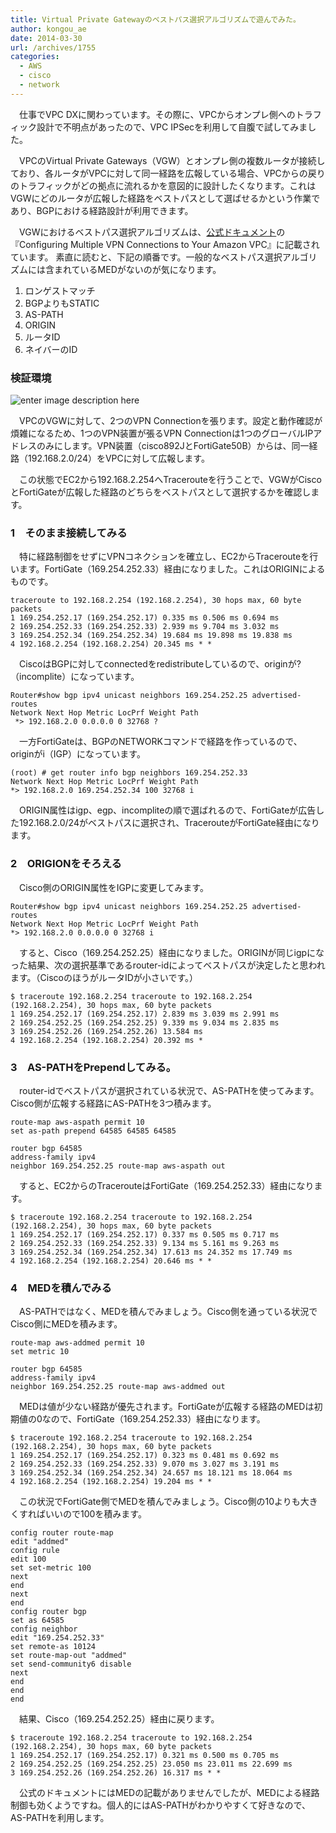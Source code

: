 ```yaml
---
title: Virtual Private Gatewayのベストパス選択アルゴリズムで遊んでみた。
author: kongou_ae
date: 2014-03-30
url: /archives/1755
categories:
  - AWS
  - cisco
  - network
---
```

　仕事でVPC DXに関わっています。その際に、VPCからオンプレ側へのトラフィック設計で不明点があったので、VPC IPSecを利用して自腹で試してみました。

　VPCのVirtual Private Gateways（VGW）とオンプレ側の複数ルータが接続しており、各ルータがVPCに対して同一経路を広報している場合、VPCからの戻りのトラフィックがどの拠点に流れるかを意図的に設計したくなります。これはVGWにどのルータが広報した経路をベストパスとして選ばせるかという作業であり、BGPにおける経路設計が利用できます。

　VGWにおけるベストパス選択アルゴリズムは、[公式ドキュメント][1]の『Configuring Multiple VPN Connections to Your Amazon VPC』に記載されています。 素直に読むと、下記の順番です。一般的なベストパス選択アルゴリズムには含まれているMEDがないのが気になります。

  1. ロンゲストマッチ 
  2. BGPよりもSTATIC 
  3. AS-PATH 
  4. ORIGIN 
  5. ルータID 
  6. ネイバーのID

### 検証環境

![enter image description here][2]

　VPCのVGWに対して、2つのVPN Connectionを張ります。設定と動作確認が煩雑になるため、1つのVPN装置が張るVPN Connectionは1つのグローバルIPアドレスのみにします。VPN装置（cisco892JとFortiGate50B）からは、同一経路（192.168.2.0/24）をVPCに対して広報します。

　この状態でEC2から192.168.2.254へTracerouteを行うことで、VGWがCiscoとFortiGateが広報した経路のどちらをベストパスとして選択するかを確認します。

### 1　そのまま接続してみる

　特に経路制御をせずにVPNコネクションを確立し、EC2からTracerouteを行います。FortiGate（169.254.252.33）経由になりました。これはORIGINによるものです。

    traceroute to 192.168.2.254 (192.168.2.254), 30 hops max, 60 byte packets
    1 169.254.252.17 (169.254.252.17) 0.335 ms 0.506 ms 0.694 ms
    2 169.254.252.33 (169.254.252.33) 2.939 ms 9.704 ms 3.032 ms
    3 169.254.252.34 (169.254.252.34) 19.684 ms 19.898 ms 19.838 ms
    4 192.168.2.254 (192.168.2.254) 20.345 ms * * 
    

　CiscoはBGPに対してconnectedをredistributeしているので、originが?（incomplite）になっています。

    Router#show bgp ipv4 unicast neighbors 169.254.252.25 advertised-routes 
    Network Next Hop Metric LocPrf Weight Path
     *> 192.168.2.0 0.0.0.0 0 32768 ?
    

　一方FortiGateは、BGPのNETWORKコマンドで経路を作っているので、originがi（IGP）になっています。

    (root) # get router info bgp neighbors 169.254.252.33
    Network Next Hop Metric LocPrf Weight Path 
    *> 192.168.2.0 169.254.252.34 100 32768 i 
    

　ORIGIN属性はigp、egp、incompliteの順で選ばれるので、FortiGateが広告した192.168.2.0/24がベストパスに選択され、TracerouteがFortiGate経由になります。

### 2　ORIGIONをそろえる

　Cisco側のORIGIN属性をIGPに変更してみます。

    Router#show bgp ipv4 unicast neighbors 169.254.252.25 advertised-routes 
    Network Next Hop Metric LocPrf Weight Path 
    *> 192.168.2.0 0.0.0.0 0 32768 i
    

　すると、Cisco（169.254.252.25）経由になりました。ORIGINが同じigpになった結果、次の選択基準であるrouter-idによってベストパスが決定したと思われます。（CiscoのほうがルータIDが小さいです。）

    $ traceroute 192.168.2.254 traceroute to 192.168.2.254 (192.168.2.254), 30 hops max, 60 byte packets 
    1 169.254.252.17 (169.254.252.17) 2.839 ms 3.039 ms 2.991 ms 
    2 169.254.252.25 (169.254.252.25) 9.339 ms 9.034 ms 2.835 ms 
    3 169.254.252.26 (169.254.252.26) 13.584 ms 
    4 192.168.2.254 (192.168.2.254) 20.392 ms * 
    

### 3　AS-PATHをPrependしてみる。

　router-idでベストパスが選択されている状況で、AS-PATHを使ってみます。Cisco側が広報する経路にAS-PATHを3つ積みます。

    route-map aws-aspath permit 10 
    set as-path prepend 64585 64585 64585 
    
    router bgp 64585 
    address-family ipv4 
    neighbor 169.254.252.25 route-map aws-aspath out
    

　すると、EC2からのTracerouteはFortiGate（169.254.252.33）経由になります。

    $ traceroute 192.168.2.254 traceroute to 192.168.2.254 (192.168.2.254), 30 hops max, 60 byte packets 
    1 169.254.252.17 (169.254.252.17) 0.337 ms 0.505 ms 0.717 ms 
    2 169.254.252.33 (169.254.252.33) 9.134 ms 5.161 ms 9.263 ms 
    3 169.254.252.34 (169.254.252.34) 17.613 ms 24.352 ms 17.749 ms 
    4 192.168.2.254 (192.168.2.254) 20.646 ms * *
    

### 4　MEDを積んでみる

　AS-PATHではなく、MEDを積んでみましょう。Cisco側を通っている状況でCisco側にMEDを積みます。

    route-map aws-addmed permit 10 
    set metric 10 
    
    router bgp 64585 
    address-family ipv4 
    neighbor 169.254.252.25 route-map aws-addmed out
    

　MEDは値が少ない経路が優先されます。FortiGateが広報する経路のMEDは初期値の0なので、FortiGate（169.254.252.33）経由になります。

    $ traceroute 192.168.2.254 traceroute to 192.168.2.254 (192.168.2.254), 30 hops max, 60 byte packets 
    1 169.254.252.17 (169.254.252.17) 0.323 ms 0.481 ms 0.692 ms 
    2 169.254.252.33 (169.254.252.33) 9.070 ms 3.027 ms 3.191 ms 
    3 169.254.252.34 (169.254.252.34) 24.657 ms 18.121 ms 18.064 ms 
    4 192.168.2.254 (192.168.2.254) 19.204 ms * *
    

　この状況でFortiGate側でMEDを積んでみましょう。Cisco側の10よりも大きくすればいいので100を積みます。

    config router route-map 
    edit "addmed" 
    config rule 
    edit 100 
    set set-metric 100 
    next 
    end 
    next
    end 
    config router bgp 
    set as 64585 
    config neighbor 
    edit "169.254.252.33" 
    set remote-as 10124 
    set route-map-out "addmed" 
    set send-community6 disable 
    next 
    end 
    end 
    end
    

　結果、Cisco（169.254.252.25）経由に戻ります。

    $ traceroute 192.168.2.254 traceroute to 192.168.2.254 (192.168.2.254), 30 hops max, 60 byte packets 
    1 169.254.252.17 (169.254.252.17) 0.321 ms 0.500 ms 0.705 ms 
    2 169.254.252.25 (169.254.252.25) 23.050 ms 23.011 ms 22.699 ms 
    3 169.254.252.26 (169.254.252.26) 16.317 ms * *
    

　公式のドキュメントにはMEDの記載がありませんでしたが、MEDによる経路制御も効くようですね。個人的にはAS-PATHがわかりやすくて好きなので、AS-PATHを利用します。

 [1]: http://docs.aws.amazon.com/AmazonVPC/latest/NetworkAdminGuide/Introduction.html
 [2]: http://aimless.jp/blog/wp-content/uploads/2014/03/vpc-diag.png